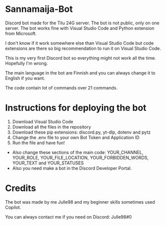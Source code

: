# Sannamaija-Bot
Discord bot made for the Tilu 24G server. The bot is not public, only on one server.
The bot works fine with Visual Studio Code and Python extension from Microsoft. 

I don't know if it work somewhere else than Visual Studio Code but code extensions are there so big recommendation to run it on Visual Studio Code.

This is my very first Discord bot so everything might not work all the time. Hopefully I'm wrong.

The main language in the bot are Finnish and you can always change it to English if you want.

The code contain lot of commands over 21 commands.

# Instructions for deploying the bot
1. Download Visual Studio Code
2. Download all the files in the repository
3. Download these pip extensions: discord.py, yt-dlp, dotenv and pytz 
4. Change the .env file to your own Bot Token and Application ID
5. Run the file and have fun!
- Also change these sections of the main code: YOUR_CHANNEL, YOUR_ROLE, YOUR_FILE_LOCATION, YOUR_FORBIDDEN_WORDS, YOUR_TEXT and YOUR_STATUSES
- Also you need make a bot in the Discord Developer Portal.

# Credits
The bot was made by me Julle98 and my beginner skills sometimes used Copilot.

You can always contact me if you need on Discord: Julle98#0 
